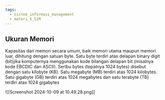 ```yaml
---
tags:
  - sistem_informasi_management
  - materi_6_SIM
---
```

## Ukuran Memori

Kapasitas dari memori secara umum, baik memori utama maupun memori luar, dihitung dengan satuan byte. Satu byte terdiri atas delapan binary digit (bit)jika komputernya menggunakan kode bilangan delapan bit (misalnya kode EBCDIC dan ASCII). Seribu bytes (tepatnya 1024 bytes) disebut dengan satu kilobyte (KB). Satu megabyte (MB) terdiri atas 1024 kilobytes. Satu gigabyte (GB) terdiri atas 1024 megabytes dan satu terabyte (TB) terdiri atas 1024 gigabytes

![[Screenshot 2024-10-09 at 10.49.28.png]]

